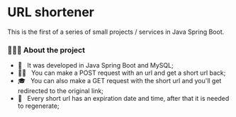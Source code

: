 <h1> URL shortener </h1>

<p> This is the first of a series of small projects / services in Java Spring Boot.  </p>

<h3> 👨🏻‍💻 About the project </h3>

- 🔭 &nbsp; It was developed in Java Spring Boot and MySQL;
- 👨‍🏫 &nbsp; You can make a POST request with an url and get a short url back;
- 🎓 &nbsp; You can also make a GET request with the short url and you'll get redirected to the original link;
- 💭 &nbsp; Every short url has an expiration date and time, after that it is needed to regenerate;

